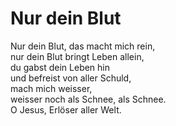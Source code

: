 # Nur dein Blut

Nur dein Blut, das macht mich rein,   
nur dein Blut bringt Leben allein,   
du gabst dein Leben hin   
und befreist von aller Schuld,   
mach mich weisser,   
weisser noch als Schnee, als Schnee.   
O Jesus, Erlöser aller Welt.
